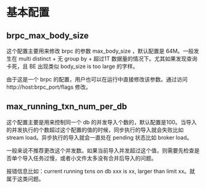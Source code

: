 <!-- 
Licensed to the Apache Software Foundation (ASF) under one
or more contributor license agreements.  See the NOTICE file
distributed with this work for additional information
regarding copyright ownership.  The ASF licenses this file
to you under the Apache License, Version 2.0 (the
"License"); you may not use this file except in compliance
with the License.  You may obtain a copy of the License at

  http://www.apache.org/licenses/LICENSE-2.0

Unless required by applicable law or agreed to in writing,
software distributed under the License is distributed on an
"AS IS" BASIS, WITHOUT WARRANTIES OR CONDITIONS OF ANY
KIND, either express or implied.  See the License for the
specific language governing permissions and limitations
under the License.
-->

# 基本配置

## brpc_max_body_size

  这个配置主要用来修改 brpc 的参数 max_body_size ，默认配置是 64M。一般发生在 multi distinct + 无 group by + 超过1T 数据量的情况下。尤其如果发现查询卡死，且 BE 出现类似 body_size is too large 的字样。

  由于这是一个 brpc 的配置，用户也可以在运行中直接修改该参数。通过访问 http://host:brpc_port/flags 修改。

## max_running_txn_num_per_db

  这个配置主要是用来控制同一个 db 的并发导入个数的，默认配置是100。当导入的并发执行的个数超过这个配置的值的时候，同步执行的导入就会失败比如 stream load。异步执行的导入就会一直处在 pending 状态比如 broker load。

  一般来说不推荐更改这个并发数。如果当前导入并发超过这个值，则需要先检查是否单个导入任务过慢，或者小文件太多没有合并后导入的问题。

  报错信息比如：current running txns on db xxx is xx, larger than limit xx。就属于这类问题。
